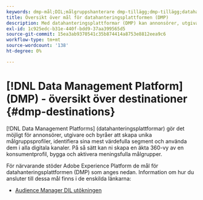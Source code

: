 ```yaml
---
keywords: dmp-mål;DIL;målgruppshanterare dmp-tillägg;dmp-tillägg;datahanteringsplattform;mål för datahanteringsplattform
title: Översikt över mål för datahanteringsplattformen (DMP)
description: Med datahanteringsplattformar (DMP) kan annonsörer, utgivare och byråer skapa unika målgruppsprofiler, identifiera sina mest värdefulla segment och använda dem i alla digitala kanaler. På så sätt kan ni skapa en äkta 360-vy av en konsumentprofil, bygga och aktivera meningsfulla målgrupper.
exl-id: 1c925edc-b31e-440f-bdd9-37aa399565d5
source-git-commit: 15ea3ab9370541c35b874414a8753e8812eea9c6
workflow-type: tm+mt
source-wordcount: '138'
ht-degree: 0%

---
```


# [!DNL Data Management Platform] (DMP) - översikt över destinationer {#dmp-destinations}

[!DNL Data Management Platforms] (datahanteringsplattformar) gör det möjligt för annonsörer, utgivare och byråer att skapa unika målgruppsprofiler, identifiera sina mest värdefulla segment och använda dem i alla digitala kanaler. På så sätt kan ni skapa en äkta 360-vy av en konsumentprofil, bygga och aktivera meningsfulla målgrupper.

För närvarande stöder Adobe Experience Platform de mål för datahanteringsplattformen (DMP) som anges nedan. Information om hur du ansluter till dessa mål finns i de enskilda länkarna:

* [Audience Manager DIL utökningen](aam-dil-extension.md)

